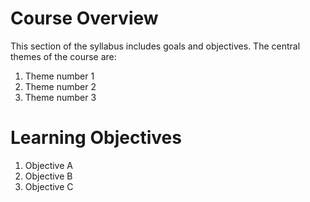 # Course Overview 
This section of the syllabus includes goals and objectives.  The
central themes of the course are:

1. Theme number 1
2. Theme number 2
3. Theme number 3

# Learning Objectives

1. Objective A
2. Objective B
3. Objective C

